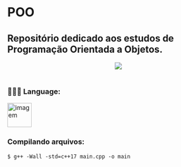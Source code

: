 # POO
## Repositório dedicado aos estudos de **Programação Orientada a Objetos.**

<p align="center">
<img src="https://i.imgur.com/wvlO9Qh.gif">

<br>
<br>

### 👨🏻‍💻 Language: 

<img src="https://www.alura.com.br/artigos/assets/formacao-linguagem-c-plus-plus/img-01.png" alt="imagem" width="55"> 


### Compilando arquivos:
```
$ g++ -Wall -std=c++17 main.cpp -o main  
```
